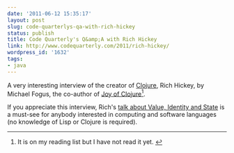 ```yaml
---
date: '2011-06-12 15:35:17'
layout: post
slug: code-quarterlys-qa-with-rich-hickey
status: publish
title: Code Quarterly's Q&amp;A with Rich Hickey
link: http://www.codequarterly.com/2011/rich-hickey/
wordpress_id: '1632'
tags:
- java
---
```


A very interesting interview of the creator of [Clojure][clojure], Rich Hickey, by Michael Fogus, the co-author of [Joy of Clojure][joy]<a id="fnr1-2011-06-12" href="#fn1-2011-06-12"><sup>1</sup></a>.

If you appreciate this interview, Rich's [talk about Value, Identity and State][qcon] is a must-see for anybody interested in computing and software languages (no knowledge of Lisp or Clojure is required).

---
1. <a id="fn1-2011-06-12"></a> It is on my reading list but I have not read it yet.&nbsp;<a href="#fnr1-2011-06-12">&#8617;</a>

[clojure]: http://clojure.org/
[joy]: http://joyofclojure.com/
[qcon]: http://www.infoq.com/presentations/Value-Identity-State-Rich-Hickey
